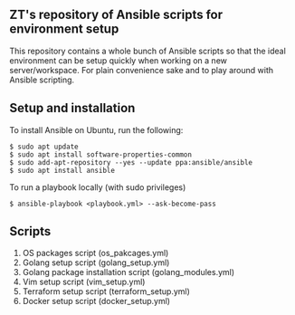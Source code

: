 ## ZT's repository of Ansible scripts for environment setup

This repository contains a whole bunch of Ansible scripts so that the ideal environment can be setup quickly when working on a new server/workspace. For plain convenience sake and to play around with Ansible scripting.

## Setup and installation

To install Ansible on Ubuntu, run the following:
```shell
$ sudo apt update
$ sudo apt install software-properties-common
$ sudo add-apt-repository --yes --update ppa:ansible/ansible
$ sudo apt install ansible
```

To run a playbook locally (with sudo privileges)
```shell
$ ansible-playbook <playbook.yml> --ask-become-pass
```

## Scripts
1. OS packages script (os_pakcages.yml)
2. Golang setup script (golang_setup.yml)
3. Golang package installation script (golang_modules.yml)
4. Vim setup script (vim_setup.yml)
5. Terraform setup script (terraform_setup.yml)
6. Docker setup script (docker_setup.yml)